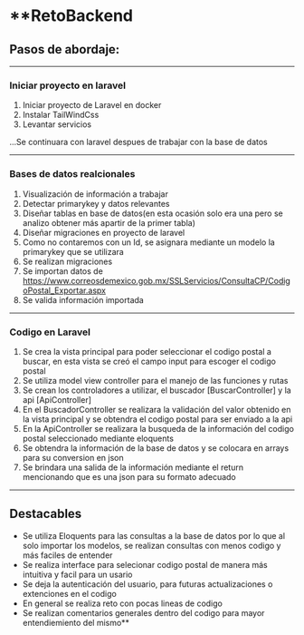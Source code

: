 # **RetoBackend


## Pasos de abordaje:

* * *
### Iniciar proyecto en laravel

1. Iniciar proyecto de Laravel en docker
2. Instalar TailWindCss
3. Levantar servicios

...Se continuara con laravel despues de trabajar con la base de datos

***

### Bases de datos realcionales

1. Visualización de información a trabajar
2. Detectar primarykey y datos relevantes
3. Diseñar tablas en base de datos(en esta ocasión solo era una pero se analizo obtener más apartir de la primer tabla)
4. Diseñar migraciones en proyecto de laravel
5. Como no contaremos con un Id, se asignara mediante un modelo la primarykey que se utilizara
6. Se realizan migraciones
7. Se importan datos de https://www.correosdemexico.gob.mx/SSLServicios/ConsultaCP/CodigoPostal_Exportar.aspx
8. Se valida información importada

***

### Codigo en Laravel

1. Se crea la vista principal para poder seleccionar el codigo postal a buscar, en esta vista se creó el campo input para escoger el codigo postal 
2. Se utiliza model view controller para el manejo de las funciones y rutas
3. Se crean los controladores a utilizar, el buscador [BuscarController] y la api [ApiController]
4. En el BuscadorController se realizara la validación del valor obtenido en la vista principal y se obtendra el codigo postal para ser enviado a la api
5. En la ApiController se realizara la busqueda de la información del codigo postal seleccionado mediante eloquents 
6. Se obtendra la información de la base de datos y se colocara en arrays para su conversion en json
7. Se brindara una salida de la información mediante el return mencionando que es una json para su formato adecuado

***

## Destacables

* Se utiliza Eloquents para las consultas a la base de datos por lo que al solo importar los modelos, se realizan consultas con menos codigo
y más faciles de entender
* Se realiza interface para selecionar codigo postal de manera más intuitiva y facil para un usario
* Se deja la autenticación del usuario, para futuras actualizaciones o extenciones en el codigo
* En general se realiza reto con pocas lineas de codigo
* Se realizan comentarios generales dentro del codigo para mayor entendiemiento del mismo**

